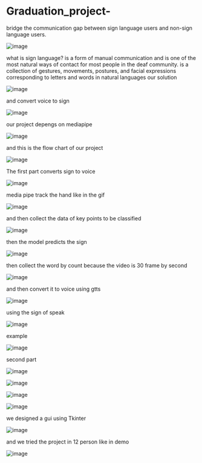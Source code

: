 # Graduation_project-
bridge the communication gap between sign language users and non-sign language users.

![image](https://github.com/Ali-Abozaid/Graduation_project-/assets/69512058/ecfaf430-552f-4ae5-b514-a0a12b0d54fd)

what is sign language?
is a form of manual communication and is one of the most natural ways of contact for most people in the deaf community.
is a collection of gestures, movements, postures, and facial expressions corresponding to letters and words in natural languages
our solution

![image](https://github.com/Ali-Abozaid/Graduation_project-/assets/69512058/350c0123-1ee0-47e0-b142-07c8bf3efa8c)

and convert voice to sign 

![image](https://github.com/Ali-Abozaid/Graduation_project-/assets/69512058/b30513c0-33c7-4d1a-82a2-4a49dc6a74ef)

our project depengs on mediapipe

![image](https://github.com/Ali-Abozaid/Graduation_project-/assets/69512058/e70aef54-a869-4ff7-8749-18233fd8cc3e)

and this is the flow chart of our project 

![image](https://github.com/Ali-Abozaid/Graduation_project-/assets/69512058/05f31db4-d861-44ce-8fff-81b714466ffc)

The first part converts sign to voice 

![image](https://github.com/Ali-Abozaid/Graduation_project-/assets/69512058/d62b2c18-49e1-4c49-b02c-060536513bbf)

media pipe track the hand like in the gif

![image](https://github.com/Ali-Abozaid/Graduation_project-/assets/69512058/e3bb233e-765b-40f3-86fe-2882f2043b22)

and then collect the data of key points to be classified 

![image](https://github.com/Ali-Abozaid/Graduation_project-/assets/69512058/165d4f97-c90b-4bd9-aba9-92257b3a59a8)

then the model predicts the sign 

![image](https://github.com/Ali-Abozaid/Graduation_project-/assets/69512058/d4d5c4d3-322b-4692-b017-469385f6adc6)

then collect the word by count because the video is 30 frame by second

![image](https://github.com/Ali-Abozaid/Graduation_project-/assets/69512058/bebc3e34-e972-443c-8a96-4e96599897c9)

and then convert it to voice using gtts

![image](https://github.com/Ali-Abozaid/Graduation_project-/assets/69512058/0650d8d7-94f1-4c31-b825-d6f2f3f5bb4b)

using the sign of speak 

![image](https://github.com/Ali-Abozaid/Graduation_project-/assets/69512058/63a10ceb-33e2-46d9-a846-a961b618ecc4)

example

![image](https://github.com/Ali-Abozaid/Graduation_project-/assets/69512058/03a8507b-ab8a-45af-801d-020b3d0a63fe)

second part 

![image](https://github.com/Ali-Abozaid/Graduation_project-/assets/69512058/5413642a-807b-42e0-a949-ecce8f36b8f9)

![image](https://github.com/Ali-Abozaid/Graduation_project-/assets/69512058/7b151378-1423-4d54-a815-dfe27dde9373)

![image](https://github.com/Ali-Abozaid/Graduation_project-/assets/69512058/f1f587c9-921f-471f-99d1-bf6df594aee8)

![image](https://github.com/Ali-Abozaid/Graduation_project-/assets/69512058/6ad97d37-99cc-420f-bde1-f004e771e0a6)

we designed a gui using Tkinter

![image](https://github.com/Ali-Abozaid/Graduation_project-/assets/69512058/3dfd2cab-9a9b-4cf3-8e14-6188d66ff746)

 and we tried the project in 12 person like in demo

![image](https://github.com/Ali-Abozaid/Graduation_project-/assets/69512058/02e91716-2169-4113-ac2b-1411986365fe)












